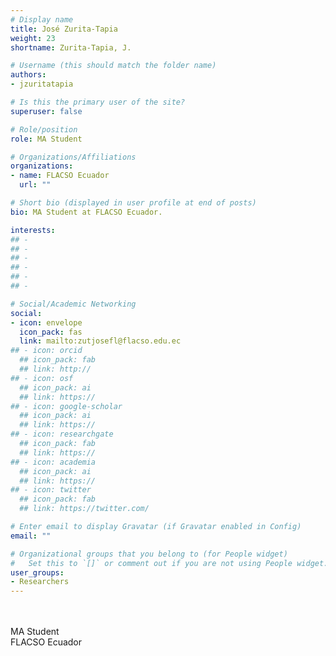 ```yaml
---
# Display name
title: José Zurita-Tapia
weight: 23
shortname: Zurita-Tapia, J.

# Username (this should match the folder name)
authors:
- jzuritatapia

# Is this the primary user of the site?
superuser: false

# Role/position
role: MA Student

# Organizations/Affiliations
organizations:
- name: FLACSO Ecuador
  url: ""

# Short bio (displayed in user profile at end of posts)
bio: MA Student at FLACSO Ecuador.

interests:
## - 
## - 
## - 
## - 
## - 
## - 

# Social/Academic Networking
social:
- icon: envelope
  icon_pack: fas
  link: mailto:zutjosefl@flacso.edu.ec
## - icon: orcid
  ## icon_pack: fab
  ## link: http://
## - icon: osf
  ## icon_pack: ai
  ## link: https://
## - icon: google-scholar
  ## icon_pack: ai
  ## link: https://
## - icon: researchgate
  ## icon_pack: fab
  ## link: https://
## - icon: academia
  ## icon_pack: ai
  ## link: https://
## - icon: twitter
  ## icon_pack: fab
  ## link: https://twitter.com/

# Enter email to display Gravatar (if Gravatar enabled in Config)
email: ""

# Organizational groups that you belong to (for People widget)
#   Set this to `[]` or comment out if you are not using People widget.
user_groups:
- Researchers
---
```


\
\
MA Student \
FLACSO Ecuador
